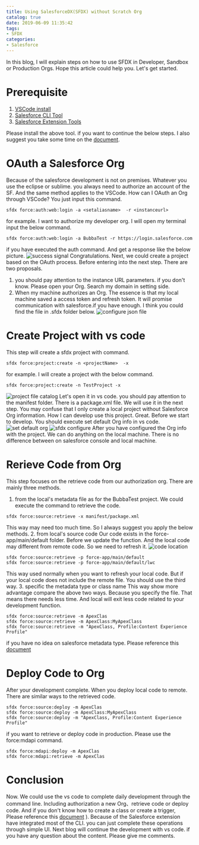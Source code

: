 ```yaml
---
title: Using SalesforceDX(SFDX) without Scratch Org
catalog: true
date: 2019-06-09 11:35:42
tags:
- SFDX
categories:
- Salesforce
---
```

In this blog, I will explain steps on how to use SFDX in Developer, Sandbox or Production Orgs. Hope this article could help you. Let's get started.

# Prerequisite
1. [VSCode install](https://code.visualstudio.com/Download)
2. [Salesforce CLI Tool](https://developer.salesforce.com/tools/sfdxcli)
3. [Salesforce Extension Tools](https://developer.salesforce.com/tools/extension_vscode)


Please install the above tool. if you want to continue the below steps. I also suggest you take some time on the [document](https://forcedotcom.github.io/salesforcedx-vscode/). 

# OAuth a Salesforce Org
Because of the salesforce development is not on premises. Whatever you use the eclipse or sublime. you always need to authorize an account of the SF. And the same method applies to the VSCode. How can I OAuth an Org through VSCode? You just input this command.
```
sfdx force:auth:web:login -a <setaliasname>  -r <instanceurl> 
 ```
for example. I want to authorize my developer org. I will open my terminal input the below command.
```
sfdx force:auth:web:login -a BubbaTest -r https://login.salesforce.com
```
if you have executed the auth command. And get a response like the below picture. ![success signal](successsignal.png)
Congratulations.  Next, we could create a project based on the OAuth process. Before entering into the next step. There are two proposals.
1. you should pay attention to the instance URL parameters. if you don't know. Please open your Org. Search my domain in setting side. 
2. When my machine authorizes an Org. The essence is that my local machine saved a access token and refresh token. It will promise communication with salesforce.if you have enough. I think you could find the file in .sfdx folder below.
![configure json file](configurejson.png)

# Create Project with vs code
This step will create a sfdx project with command.
```
sfdx force:project:create -n <projectName>  -x
```
for example. I will create a project with the below command.
```
sfdx force:project:create -n TestProject -x 
```
![project file catalog](projectcatlog.png)
Let's open it in vs code. you should pay attention to the manifest folder. There is a package.xml file. We will use it in the next step. You may confuse that I only create a local project without Salesforce Org information. How I can develop use this project. Great. Before we start to develop. You should execute set default Org info in vs code.
![set default org](setdefaultorg.png)
![sfdx configure](sfdx.png)
After you have configured the Org info with the project. We can do anything on the local machine. There is no difference between on salesforce console and local machine.

# Rerieve Code from Org
This step focuses on the retrieve code from our authorization org. There are mainly three methods.
1. from the local's metadata file
as for the BubbaTest project. We could execute the command to retrieve the code.
```
sfdx force:source:retrieve -x manifest/package.xml 
```
This way may need too much time. So I always suggest you apply the below methods.
2. from local's source code
Our code exists in the force-app/main/default folder. Before we update the function. And the local code may different from remote code. So we need to refresh it.
![code location](codelocation.png)
```
sfdx force:source:retrieve -p force-app/main/default 
sfdx force:source:retrieve -p force-app/main/default/lwc
```
This way used normally when you want to refresh your local code.  But if your local code does not include the remote file. You should use the third way.
3. specific the metadata type or class name
This way show more advantage compare the above two ways. Because you specify the file. That means there needs less time.  And local will exit less code related to your development function.
```
sfdx force:source:retrieve -m ApexClas
sfdx force:source:retrieve -m ApexClass:MyApexClass
sfdx force:source:retrieve -m "ApexClass, Profile:Content Experience Profile"
```
if you have no idea on salesforce metadata type. Please reference this [document](https://developer.salesforce.com/docs/atlas.en-us.218.0.api_meta.meta/api_meta/meta_types_list.htm)

# Deploy Code to Org
After your development complete.  When you deploy local code to remote. There are similar ways to the retrieved code.
```
sfdx force:source:deploy -m ApexClas
sfdx force:source:deploy -m ApexClass:MyApexClass
sfdx force:source:deploy -m "ApexClass, Profile:Content Experience Profile"
```
if you want to retrieve or deploy code in production. Please use the force:mdapi command.
```
sfdx force:mdapi:deploy -m ApexClas
sfdx force:mdapi:retrieve -m ApexClas
```

# Conclusion
Now. We could use the vs code to complete daily development through the command line. Including authorization a new Org、retrieve code or deploy code. And if you don't know how to create a class or create a trigger, Please reference this [document](https://developer.salesforce.com/docs/atlas.en-us.sfdx_cli_reference.meta/sfdx_cli_reference/cli_reference_force_apex.htm#cli_reference_class_create)
). Because of the Salesforce extension have integrated most of the CLI. you can just complete these operations through simple UI. Next blog will continue the development with vs code.  if you have any question about the content. Please give me comments.